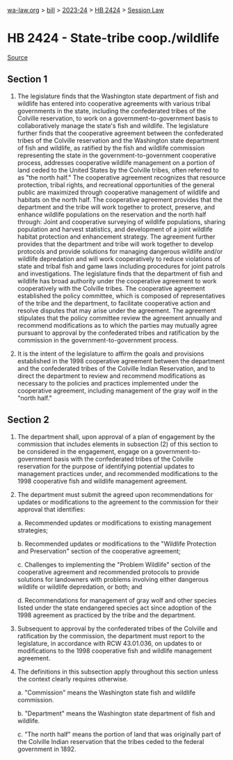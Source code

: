 [wa-law.org](/) > [bill](/bill/) > [2023-24](/bill/2023-24/) > [HB 2424](/bill/2023-24/hb/2424/) > [Session Law](/bill/2023-24/hb/2424/S.SL/)

# HB 2424 - State-tribe coop./wildlife

[Source](http://lawfilesext.leg.wa.gov/biennium/2023-24/Pdf/Bills/Session%20Laws/House/2424-S.SL.pdf)

## Section 1
1. The legislature finds that the Washington state department of fish and wildlife has entered into cooperative agreements with various tribal governments in the state, including the confederated tribes of the Colville reservation, to work on a government-to-government basis to collaboratively manage the state's fish and wildlife. The legislature further finds that the cooperative agreement between the confederated tribes of the Colville reservation and the Washington state department of fish and wildlife, as ratified by the fish and wildlife commission representing the state in the government-to-government cooperative process, addresses cooperative wildlife management on a portion of land ceded to the United States by the Colville tribes, often referred to as "the north half." The cooperative agreement recognizes that resource protection, tribal rights, and recreational opportunities of the general public are maximized through cooperative management of wildlife and habitats on the north half. The cooperative agreement provides that the department and the tribe will work together to protect, preserve, and enhance wildlife populations on the reservation and the north half through: Joint and cooperative surveying of wildlife populations, sharing population and harvest statistics, and development of a joint wildlife habitat protection and enhancement strategy. The agreement further provides that the department and tribe will work together to develop protocols and provide solutions for managing dangerous wildlife and/or wildlife depredation and will work cooperatively to reduce violations of state and tribal fish and game laws including procedures for joint patrols and investigations. The legislature finds that the department of fish and wildlife has broad authority under the cooperative agreement to work cooperatively with the Colville tribes. The cooperative agreement established the policy committee, which is composed of representatives of the tribe and the department, to facilitate cooperative action and resolve disputes that may arise under the agreement. The agreement stipulates that the policy committee review the agreement annually and recommend modifications as to which the parties may mutually agree pursuant to approval by the confederated tribes and ratification by the commission in the government-to-government process.

2. It is the intent of the legislature to affirm the goals and provisions established in the 1998 cooperative agreement between the department and the confederated tribes of the Colville Indian Reservation, and to direct the department to review and recommend modifications as necessary to the policies and practices implemented under the cooperative agreement, including management of the gray wolf in the "north half."

## Section 2
1. The department shall, upon approval of a plan of engagement by the commission that includes elements in subsection (2) of this section to be considered in the engagement, engage on a government-to-government basis with the confederated tribes of the Colville reservation for the purpose of identifying potential updates to management practices under, and recommended modifications to the 1998 cooperative fish and wildlife management agreement.

2. The department must submit the agreed upon recommendations for updates or modifications to the agreement to the commission for their approval that identifies:

    a. Recommended updates or modifications to existing management strategies;

    b. Recommended updates or modifications to the "Wildlife Protection and Preservation" section of the cooperative agreement;

    c. Challenges to implementing the "Problem Wildlife" section of the cooperative agreement and recommended protocols to provide solutions for landowners with problems involving either dangerous wildlife or wildlife depredation, or both; and

    d. Recommendations for management of gray wolf and other species listed under the state endangered species act since adoption of the 1998 agreement as practiced by the tribe and the department.

3. Subsequent to approval by the confederated tribes of the Colville and ratification by the commission, the department must report to the legislature, in accordance with RCW 43.01.036, on updates to or modifications to the 1998 cooperative fish and wildlife management agreement.

4. The definitions in this subsection apply throughout this section unless the context clearly requires otherwise.

    a. "Commission" means the Washington state fish and wildlife commission.

    b. "Department" means the Washington state department of fish and wildlife.

    c. "The north half" means the portion of land that was originally part of the Colville Indian reservation that the tribes ceded to the federal government in 1892.
